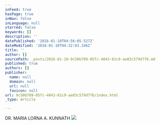 ```yaml
---
inFeed: true
hasPage: true
inNav: false
inLanguage: null
starred: false
keywords: []
description: ''
datePublished: '2016-01-10T04:56:05.527Z'
dateModified: '2016-01-10T04:32:03.346Z'
title: ''
author: []
sourcePath: _posts/2016-01-10-9c50b709-05fc-4043-81c9-ae83c579d7f6.md
published: true
authors: []
publisher:
  name: null
  domain: null
  url: null
  favicon: null
url: 9c50b709-05fc-4043-81c9-ae83c579d7f6/index.html
_type: Article

---
```

DR. MARIA LORNA A. KUNNATH
![](https://the-grid-user-content.s3-us-west-2.amazonaws.com/13f5566a-2fc8-4fb6-97d9-72742d8ac1a7.JPG)